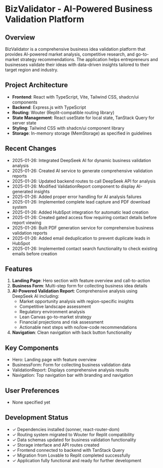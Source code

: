 # BizValidator - AI-Powered Business Validation Platform

## Overview
BizValidator is a comprehensive business idea validation platform that provides AI-powered market analysis, competitive research, and go-to-market strategy recommendations. The application helps entrepreneurs and businesses validate their ideas with data-driven insights tailored to their target region and industry.

## Project Architecture
- **Frontend**: React with TypeScript, Vite, Tailwind CSS, shadcn/ui components
- **Backend**: Express.js with TypeScript
- **Routing**: Wouter (Replit-compatible routing library)
- **State Management**: React useState for local state, TanStack Query for server state
- **Styling**: Tailwind CSS with shadcn/ui component library
- **Storage**: In-memory storage (MemStorage) as specified in guidelines

## Recent Changes
- 2025-01-26: Integrated DeepSeek AI for dynamic business validation analysis
- 2025-01-26: Created AI service to generate comprehensive validation reports
- 2025-01-26: Updated backend routes to call DeepSeek API for analysis
- 2025-01-26: Modified ValidationReport component to display AI-generated insights
- 2025-01-26: Added proper error handling for AI analysis failures
- 2025-01-26: Implemented complete lead capture and PDF download system
- 2025-01-26: Added HubSpot integration for automatic lead creation
- 2025-01-26: Created gated access flow requiring contact details before report viewing
- 2025-01-26: Built PDF generation service for comprehensive business validation reports
- 2025-01-26: Added email deduplication to prevent duplicate leads in HubSpot
- 2025-01-26: Implemented contact search functionality to check existing emails before creation

## Features
1. **Landing Page**: Hero section with feature overview and call-to-action
2. **Business Form**: Multi-step form for collecting business idea details
3. **AI-Powered Validation Report**: Comprehensive analysis using DeepSeek AI including:
   - Market opportunity analysis with region-specific insights
   - Competitive landscape assessment
   - Regulatory environment analysis
   - Lean Canvas go-to-market strategy
   - Financial projections and risk assessment
   - Actionable next steps with no/low-code recommendations
4. **Navigation**: Clean navigation with back button functionality

## Key Components
- Hero: Landing page with feature overview
- BusinessForm: Form for collecting business validation data
- ValidationReport: Displays comprehensive analysis results
- Navigation: Top navigation bar with branding and navigation

## User Preferences
- None specified yet

## Development Status
- ✓ Dependencies installed (sonner, react-router-dom)
- ✓ Routing system migrated to Wouter for Replit compatibility
- ✓ Data schemas updated for business validation functionality
- ✓ Storage interface and API routes created
- ✓ Frontend connected to backend with TanStack Query
- ✓ Migration from Lovable to Replit completed successfully
- ✓ Application fully functional and ready for further development